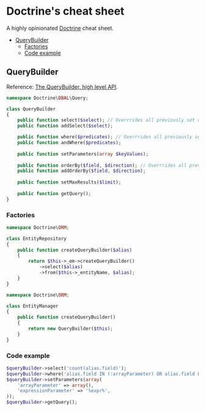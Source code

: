 # Doctrine's cheat sheet

A highly opinionated [Doctrine](http://www.doctrine-project.org/) cheat sheet.

* [QueryBuilder](#querybuilder)
    * [Factories](#factories)
    * [Code example](#code-example)

## QueryBuilder

Reference: [The QueryBuilder, high level API](http://docs.doctrine-project.org/en/latest/reference/query-builder.html#high-level-api-methods).

```php
namespace Doctrine\DBAL\Query;

class QueryBuilder
{
    public function select($select); // Overrrides all previously set conditions
    public function addSelect($select);

    public function where($predicates); // Overrrides all previously set conditions
    public function andWhere($predicates);
    
    public function setParameters(array $keyValues);
    
    public function orderBy($field, $direction); // Overrrides all previously set conditions
    public function addOrderBy($field, $direction);
    
    public function setMaxResults($limit);
    
    public function getQuery();
}
```

### Factories

```php
namespace Doctrine\ORM;

class EntityRepository
{
    public function createQueryBuilder($alias)
    {
        return $this->_em->createQueryBuilder()
            ->select($alias)
            ->from($this->_entityName, $alias);
    }
}
```

```php
namespace Doctrine\ORM;

class EntityManager
{
    public function createQueryBuilder()
    {
        return new QueryBuilder($this);
    }
}
```

### Code example

```php
$queryBuilder->select('count(alias.field)');
$queryBuilder->where('alias.field IN (:arrayParameter) OR alias.field LIKE :expressionParameter');
$queryBuilder->setParameters(array(
    'arrayParameter' => array(),
    'expressionParameter' => '%expr%',
));
$queryBuilder->getQuery();
```
